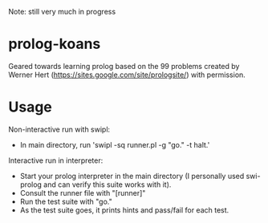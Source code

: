 Note: still very much in progress

prolog-koans
============

Geared towards learning prolog based on the 99 problems created by Werner Hert (https://sites.google.com/site/prologsite/) with permission.


Usage
============

Non-interactive run with swipl:
- In main directory, run 'swipl -sq runner.pl -g "go." -t halt.'

Interactive run in interpreter:
- Start your prolog interpreter in the main directory (I personally used swi-prolog and can verify this suite works with it).
- Consult the runner file with "[runner]"
- Run the test suite with "go."
- As the test suite goes, it prints hints and pass/fail for each test.
